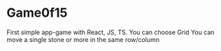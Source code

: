 # Game0f15
First simple app-game with React, JS, TS.
You can choose Grid
You can move a single stone or more in the same row/column
